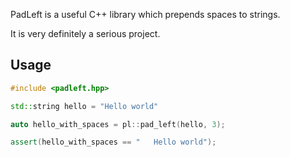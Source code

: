 
PadLeft is a useful C++ library which prepends spaces to strings.

It is very definitely a serious project.

## Usage ##

```cpp
#include <padleft.hpp>

std::string hello = "Hello world"

auto hello_with_spaces = pl::pad_left(hello, 3);

assert(hello_with_spaces == "   Hello world");
```
